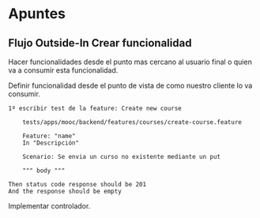 # Apuntes 

## Flujo  Outside-In Crear funcionalidad

Hacer funcionalidades desde el punto mas cercano al usuario final o quien va a consumir esta funcionalidad.

Definir funcionalidad desde el punto de vista de como nuestro cliente lo va consumir.

    1º escribir test de la feature: Create new course

        tests/apps/mooc/backend/features/courses/create-course.feature

        Feature: "name"
        In "Descripción"

        Scenario: Se envia un curso no existente mediante un put

        """ body """

    Then status code response should be 201
    And the response should be empty

Implementar controlador.